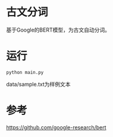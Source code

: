 # 古文分词
基于Google的BERT模型，为古文自动分词。
# 运行
```
python main.py 
```
data/sample.txt为样例文本
# 参考
https://github.com/google-research/bert
